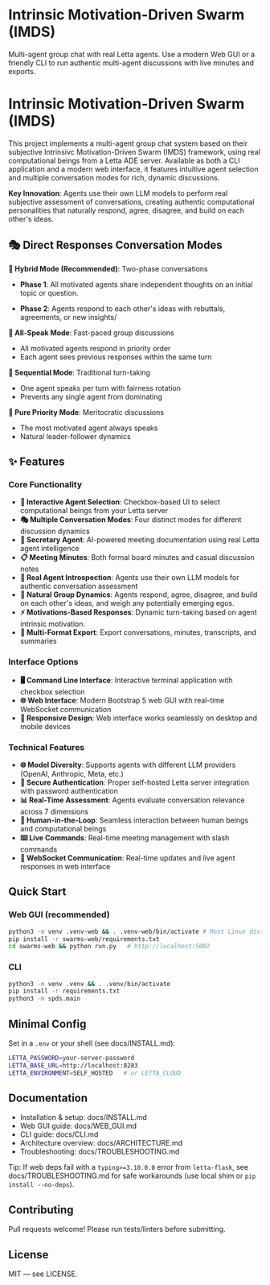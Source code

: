 # Intrinsic Motivation-Driven Swarm (IMDS)

Multi-agent group chat with real Letta agents. Use a modern Web GUI or a friendly CLI to run authentic multi-agent discussions with live minutes and exports.

# Intrinsic Motivation-Driven Swarm (IMDS)

This project implements a multi-agent group chat system based on their subjective Intrinsivc Motivation-Driven Swarm (IMDS) framework, using real computational beings from a Letta ADE server. Available as both a CLI application and a modern web interface, it features intuitive agent selection and multiple conversation modes for rich, dynamic discussions.

**Key Innovation**: Agents use their own LLM models to perform real subjective assessment of conversations, creating authentic computational personalities that naturally respond, agree, disagree, and build on each other's ideas.

## 🎭 Direct Responses Conversation Modes

**🔄 Hybrid Mode (Recommended)**: Two-phase conversations
- **Phase 1**: All motivated agents share independent thoughts on an initial topic or question.

- **Phase 2**: Agents respond to each other's ideas with rebuttals, agreements, or new insights/

**👥 All-Speak Mode**: Fast-paced group discussions
- All motivated agents respond in priority order
- Each agent sees previous responses within the same turn

**🔀 Sequential Mode**: Traditional turn-taking
- One agent speaks per turn with fairness rotation
- Prevents any single agent from dominating

**🎯 Pure Priority Mode**: Meritocratic discussions
- The most motivated agent always speaks
- Natural leader-follower dynamics

## ✨ Features

### Core Functionality
- **🤖 Interactive Agent Selection**: Checkbox-based UI to select computational beings from your Letta server
- **🎭 Multiple Conversation Modes**: Four distinct modes for different discussion dynamics
- **📝 Secretary Agent**: AI-powered meeting documentation using real Letta agent intelligence
- **📋 Meeting Minutes**: Both formal board minutes and casual discussion notes
- **🧠 Real Agent Introspection**: Agents use their own LLM models for authentic conversation assessment
- **🔄 Natural Group Dynamics**: Agents respond, agree, disagree, and build on each other's ideas, and weigh any potentially emerging egos.
- **⚡ Motivations-Based Responses**: Dynamic turn-taking based on agent intrinsic motivation.
- **💾 Multi-Format Export**: Export conversations, minutes, transcripts, and summaries

### Interface Options
- **🖥️ Command Line Interface**: Interactive terminal application with checkbox selection
- **🌐 Web Interface**: Modern Bootstrap 5 web GUI with real-time WebSocket communication
- **📱 Responsive Design**: Web interface works seamlessly on desktop and mobile devices

### Technical Features
- **🌐 Model Diversity**: Supports agents with different LLM providers (OpenAI, Anthropic, Meta, etc.)
- **🔐 Secure Authentication**: Proper self-hosted Letta server integration with password authentication
- **📊 Real-Time Assessment**: Agents evaluate conversation relevance across 7 dimensions
- **💬 Human-in-the-Loop**: Seamless interaction between human beings and computational beings
- **⌨️ Live Commands**: Real-time meeting management with slash commands
- **🚀 WebSocket Communication**: Real-time updates and live agent responses in web interface

## Quick Start

### Web GUI (recommended)
```bash
python3 -m venv .venv-web && . .venv-web/bin/activate # Most Linux distros use `python3`, other OSs may use `python`
pip install -r swarms-web/requirements.txt
cd swarms-web && python run.py   # http://localhost:5002
```

### CLI
```bash
python3 -m venv .venv && . .venv/bin/activate
pip install -r requirements.txt
python3 -m spds.main
```

## Minimal Config
Set in a `.env` or your shell (see docs/INSTALL.md):
```bash
LETTA_PASSWORD=your-server-password
LETTA_BASE_URL=http://localhost:8283
LETTA_ENVIRONMENT=SELF_HOSTED   # or LETTA_CLOUD
```

## Documentation
- Installation & setup: docs/INSTALL.md
- Web GUI guide: docs/WEB_GUI.md
- CLI guide: docs/CLI.md
- Architecture overview: docs/ARCHITECTURE.md
- Troubleshooting: docs/TROUBLESHOOTING.md

Tip: If web deps fail with a `typing>=3.10.0.0` error from `letta-flask`, see docs/TROUBLESHOOTING.md for safe workarounds (use local shim or `pip install --no-deps`).

## Contributing
Pull requests welcome! Please run tests/linters before submitting.

## License
MIT — see LICENSE.
